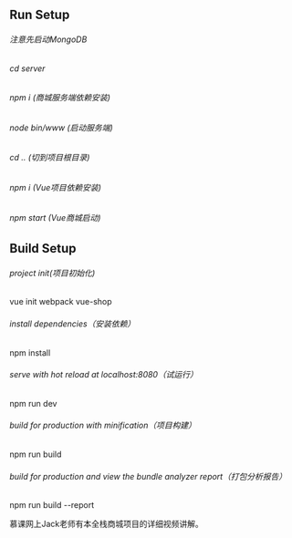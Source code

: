 ## Run Setup
###### 注意先启动MongoDB
###### cd server
###### npm i (商城服务端依赖安装)
###### node bin/www (启动服务端)

###### cd .. (切到项目根目录)
###### npm i (Vue项目依赖安装)
###### npm start (Vue商城启动)

## Build Setup
###### project init(项目初始化)
vue init webpack vue-shop
###### install dependencies（安装依赖）
npm install
###### serve with hot reload at localhost:8080（试运行）
npm run dev
###### build for production with minification（项目构建）
npm run build
###### build for production and view the bundle analyzer report（打包分析报告）
npm run build --report

慕课网上Jack老师有本全栈商城项目的详细视频讲解。
